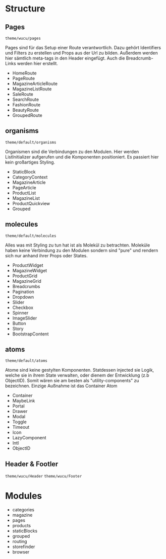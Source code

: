 # Structure

## Pages

  `theme/wucu/pages`

Pages sind für das Setup einer Route verantwortlich. Dazu gehört Identifiers und Filters zu erstellen und Props aus der Url zu bilden. Außerdem werden hier sämtlich meta-tags in den Header eingefügt. Auch die Breadcrumb-Links werden hier erstellt.

- HomeRoute
- PageRoute
- MagazineArticleRoute
- MagazineListRoute
- SaleRoute
- SearchRoute
- FashionRoute
- BeautyRoute
- GroupedRoute

## organisms

  `theme/default/organisms`

Organismen sind die Verbindungen zu den Modulen. Hier werden ListInitializer aufgerufen und die Komponenten positioniert. Es passiert hier kein großartiges Styling. 

- StaticBlock
- CategoryContext
- MagazineArticle
- PageArticle
- ProductList
- MagazineList
- ProductQuickview
- Grouped

## molecules

  `theme/default/molecules`

Alles was mit Styling zu tun hat ist als Molekül zu betrachten. Moleküle haben keine Verbindung zu den Modulen sondern sind "pure" und rendern sich nur anhand ihrer Props oder States.

- ProductWidget
- MagazineWidget
- ProductGrid
- MagazineGrid
- Breadcrumbs
- Pagination
- Dropdown
- Slider
- Checkbox
- Spinner
- ImageSlider
- Button
- Story
- BootstrapContent

## atoms

  `theme/default/atoms`

Atome sind keine gestylten Komponenten. Statdessen injected sie Logik, welche sie in ihrem State verwalten, oder dienem der Entwicklung (z.b ObjectID). Somit wären sie am besten als "utility-components" zu bezeichnen. Einzige Außnahme ist das Container Atom

- Container
- MaybeLink
- Portal
- Drawer
- Modal
- Toggle
- Timeout
- Icon
- LazyComponent
- Intl
- ObjectID

## Header & Footler

  `theme/wucu/Header`
  `theme/wucu/Footer`


# Modules

- categories
- magazine
- pages
- products
- staticBlocks
- grouped
- routing
- storefinder
- browser